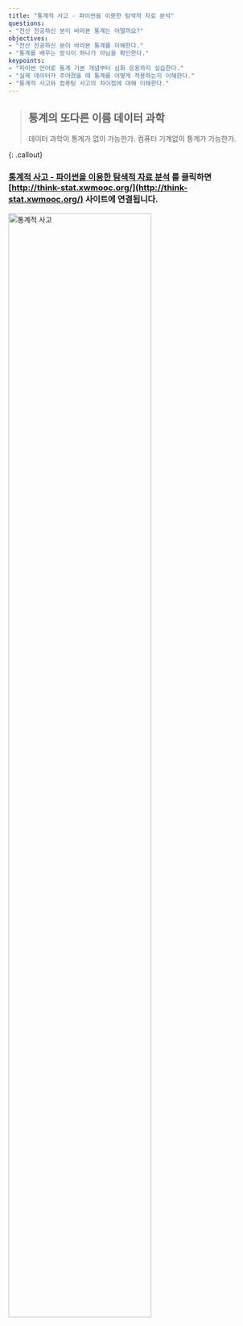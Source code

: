 ```yaml
---
title: "통계적 사고 - 파이썬을 이용한 탐색적 자료 분석"
questions:
- "전산 전공하신 분이 바라본 통계는 어떨까요?"
objectives:
- "전산 전공하신 분이 바라본 통계를 이해한다."
- "통계를 배우는 방식이 하나가 아님을 확인한다."
keypoints:
- "파이썬 언어로 통계 기본 개념부터 심화 응용까지 실습한다."
- "실제 데이터가 주어졌을 때 통계를 어떻게 적용하는지 이해한다."
- "통계적 사고와 컴퓨팅 사고의 차이점에 대해 이해한다."
---
```


> ## 통계의 또다른 이름 데이터 과학
>
> 데이터 과학이 통계가 없이 가능한가. 컴퓨터 기계없이 통계가 가능한가.
> 
{: .callout}


### [**통계적 사고 - 파이썬을 이용한 탐색적 자료 분석**](http://think-stat.xwmooc.org/) 를 클릭하면 [http://think-stat.xwmooc.org/](http://think-stat.xwmooc.org/) 사이트에 연결됩니다.

<img src="{{ site.root }}/fig/think_stats.png" alt="통계적 사고" width="75%">
